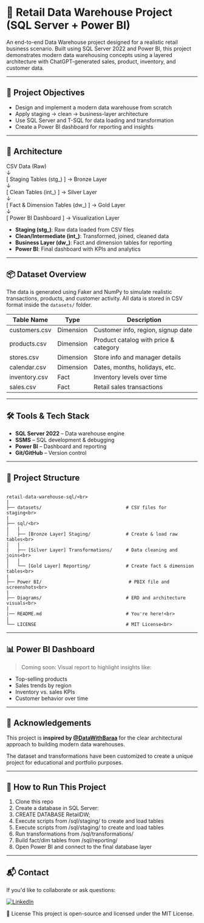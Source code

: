 
# 🏬 Retail Data Warehouse Project (SQL Server + Power BI)

An end-to-end Data Warehouse project designed for a realistic retail business scenario. Built using SQL Server 2022 and Power BI, this project demonstrates modern data warehousing concepts using a layered architecture with ChatGPT-generated sales, product, inventory, and customer data.

---

## 🚀 Project Objectives

- Design and implement a modern data warehouse from scratch
- Apply staging → clean → business-layer architecture
- Use SQL Server and T-SQL for data loading and transformation
- Create a Power BI dashboard for reporting and insights

---

## 🧱 Architecture

CSV Data (Raw) <br>
    ↓  <br>
[ Staging Tables (stg_) ]         → Bronze Layer <br>
    ↓ <br>
[ Clean Tables (int_) ]           → Silver Layer <br>
    ↓  <br>
[ Fact & Dimension Tables (dw_) ] → Gold Layer <br>
    ↓  <br>
[ Power BI Dashboard ]            → Visualization Layer <br>



- **Staging (stg_)**: Raw data loaded from CSV files
- **Clean/Intermediate (int_)**: Transformed, joined, cleaned data
- **Business Layer (dw_)**: Fact and dimension tables for reporting
- **Power BI**: Final dashboard with KPIs and analytics

---

## 📦 Dataset Overview

The data is generated using Faker and NumPy to simulate realistic transactions, products, and customer activity. All data is stored in CSV format inside the `datasets/` folder.

| Table Name     | Type        | Description                             |
|----------------|-------------|-----------------------------------------|
| customers.csv  | Dimension   | Customer info, region, signup date      |
| products.csv   | Dimension   | Product catalog with price & category   |
| stores.csv     | Dimension   | Store info and manager details          |
| calendar.csv   | Dimension   | Dates, months, holidays, etc.           |
| inventory.csv  | Fact        | Inventory levels over time              |
| sales.csv      | Fact        | Retail sales transactions               |

---

## 🛠 Tools & Tech Stack

- **SQL Server 2022**        – Data warehouse engine
- **SSMS**                   – SQL development & debugging
- **Power BI**               – Dashboard and reporting
- **Git/GitHub**             – Version control

---

## 📁 Project Structure
```

retail-data-warehouse-sql/<br>
|
├── datasets/                               # CSV files for staging<br>
|
├── sql/<br>
|   |
│   ├── [Bronze Layer] Staging/             # Create & load raw tables<br>
│   |   
|   ├── [Silver Layer] Transformations/     # Data cleaning and joins<br>
|   |
│   └── [Gold Layer] Reporting/             # Create fact & dimension tables<br>
|
├── Power BI/                                # PBIX file and screenshots<br>
|
├── Diagrams/                               # ERD and architecture visuals<br>
|
|── README.md                               # You're here!<br>
|
└── LICENSE                                 # MIT License<br>

```

---

## 📊 Power BI Dashboard

> Coming soon: Visual report to highlight insights like:

- Top-selling products
- Sales trends by region
- Inventory vs. sales KPIs
- Customer behavior over time

---

## 🙏 Acknowledgements

This project is **inspired by [@DataWithBaraa](https://github.com/DataWithBaraa)** for the clear architectural approach to building modern data warehouses.

The dataset and transformations have been customized to create a unique project for educational and portfolio purposes.

---

## 📌 How to Run This Project

1. Clone this repo  
2. Create a database in SQL Server:
3. CREATE DATABASE RetailDW;
4. Execute scripts from /sql/staging/ to create and load tables
5. Execute scripts from /sql/staging/ to create and load tables
6. Run transformations from /sql/transformations/
7. Build fact/dim tables from /sql/reporting/
8. Open Power BI and connect to the final database layer

---

## 📬 Contact
If you'd like to collaborate or ask questions:


[![LinkedIn](https://img.shields.io/badge/LinkedIn-0077B5?style=for-the-badge&logo=linkedin&logoColor=white)](https://linkedin.com/in/vikas-malakar-5a9446354)


🪪 License
This project is open-source and licensed under the MIT License.
